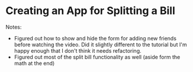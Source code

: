 # Creating an App for Splitting a Bill

Notes:

- Figured out how to show and hide the form for adding new friends before watching the video. Did it slightly different to the tutorial but I'm happy enough that I don't think it needs refactoring.
- Figured out most of the split bill functionality as well (aside form the math at the end)
